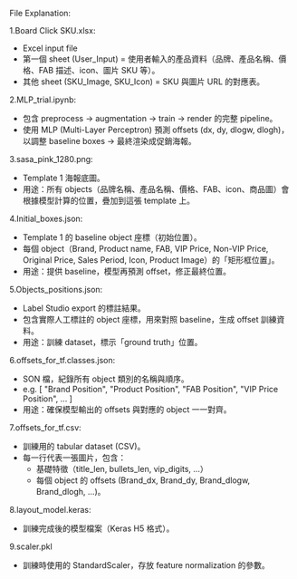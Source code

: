File Explanation:

1.Board Click SKU.xlsx: 
- Excel input file
- 第一個 sheet (User_Input) = 使用者輸入的產品資料（品牌、產品名稱、價格、FAB 描述、icon、圖片 SKU 等）。
- 其他 sheet (SKU_Image, SKU_Icon) = SKU 與圖片 URL 的對應表。


2.MLP_trial.ipynb: 
- 包含 preprocess → augmentation → train → render 的完整 pipeline。
- 使用 MLP (Multi-Layer Perceptron) 預測 offsets (dx, dy, dlogw, dlogh)，以調整 baseline boxes → 最終渲染成促銷海報。


3.sasa_pink_1280.png:
- Template 1 海報底圖。
- 用途：所有 objects（品牌名稱、產品名稱、價格、FAB、icon、商品圖）會根據模型計算的位置，疊加到這張 template 上。

4.Initial_boxes.json: 
- Template 1 的 baseline object 座標（初始位置）。
- 每個 object（Brand, Product name, FAB, VIP Price, Non-VIP Price, Original Price, Sales Period, Icon, Product Image）的「矩形框位置」。
- 用途：提供 baseline，模型再預測 offset，修正最終位置。

5.Objects_positions.json: 
- Label Studio export 的標註結果。
- 包含實際人工標註的 object 座標，用來對照 baseline，生成 offset 訓練資料。
- 用途：訓練 dataset，標示「ground truth」位置。

6.offsets_for_tf.classes.json: 
- SON 檔，紀錄所有 object 類別的名稱與順序。
- e.g. [ "Brand Position", "Product Position", "FAB Position", "VIP Price Position", ... ]
- 用途：確保模型輸出的 offsets 與對應的 object 一一對齊。

7.offsets_for_tf.csv: 
- 訓練用的 tabular dataset (CSV)。
- 每一行代表一張圖片，包含：
  * 基礎特徵（title_len, bullets_len, vip_digits, …）
  * 每個 object 的 offsets (Brand_dx, Brand_dy, Brand_dlogw, Brand_dlogh, …)。

8.layout_model.keras: 
- 訓練完成後的模型檔案（Keras H5 格式）。

9.scaler.pkl
- 訓練時使用的 StandardScaler，存放 feature normalization 的參數。

